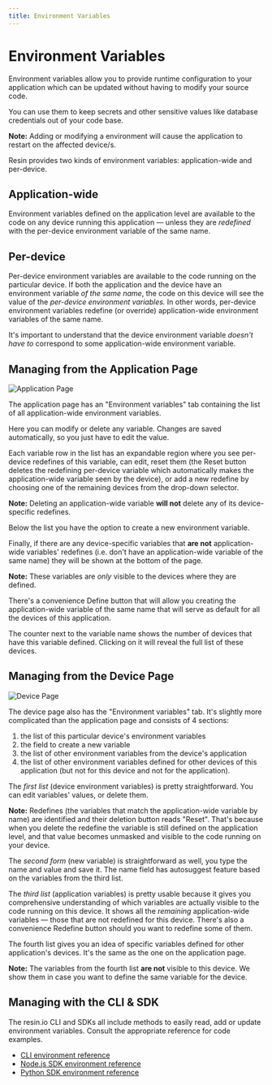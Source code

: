 ```yaml
---
title: Environment Variables
---
```


# Environment Variables

Environment variables allow you to provide runtime configuration to your application which can be updated without having to modify your source code.

You can use them to keep secrets and other sensitive values like database credentials out of your code base.

__Note:__ Adding or modifying a environment will cause the application to restart on the affected device/s.

Resin provides two kinds of environment variables: application-wide and per-device.

## Application-wide

Environment variables defined on the application level are available to the code on any device running this application — unless they are _redefined_ with the per-device environment variable of the same name.

## Per-device

Per-device environment variables are available to the code running on the particular device. If both the application and the device have an environment variable _of the same name_, the code on this device will see the value of the _per-device environment variables._ In other words, per-device environment variables redefine (or override) application-wide environment variables of the same name.

It's important to understand that the device environment variable _doesn't have to_ correspond to some application-wide environment variable.

## Managing from the Application Page

![Application Page](/img/env-vars/app.png)

The application page has an "Environment variables" tab containing the list of all application-wide environment variables.

Here you can modify or delete any variable. Changes are saved automatically, so you just have to edit the value.

Each variable row in the list has an expandable region where you see per-device redefines of this variable, can edit, reset them (the Reset button deletes the redefining per-device variable which automatically makes the application-wide variable seen by the device), or add a new redefine by choosing one of the remaining devices from the drop-down selector.

__Note:__ Deleting an application-wide variable **will not** delete any of its device-specific redefines.

Below the list you have the option to create a new environment variable.

Finally, if there are any device-specific variables that **are not** application-wide variables' redefines (i.e. don't have an application-wide variable of the same name) they will be shown at the bottom of the page.

__Note:__ These variables are _only_ visible to the devices where they are defined.

There's a convenience Define button that will allow you creating the application-wide variable of the same name that will serve as default for all the devices of this application.

The counter next to the variable name shows the number of devices that have this variable defined. Clicking on it will reveal the full list of these devices.

## Managing from the Device Page

![Device Page](/img/env-vars/device.png)

The device page also has the "Environment variables" tab. It's slightly more complicated than the application page and consists of 4 sections:
1. the list of this particular device's environment variables
2. the field to create a new variable
3. the list of other environment variables from the device's application
4. the list of other environment variables defined for other devices of this application (but not for this device and not for the application).

The _first list_ (device environment variables) is pretty straightforward. You can edit variables' values, or delete them.

__Note:__ Redefines (the variables that match the application-wide variable by name) are identified and their deletion button reads "Reset". That's because when you delete the redefine the variable is still defined on the application level, and that value becomes unmasked and visible to the code running on your device.

The _second form_ (new variable) is straightforward as well, you type the name and value and save it. The name field has autosuggest feature based on the variables from the third list.

The _third list_ (application variables) is pretty usable because it gives you comprehensive understanding of which variables are actually visible to the code running on this device. It shows all the _remaining_ application-wide variables — those that are not redefined for this device. There's also a convenience Redefine button should you want to redefine some of them.

The fourth list gives you an idea of specific variables defined for other application's devices. It's the same as the one on the application page.

__Note:__ The variables from the fourth list **are not** visible to this device. We show them in case you want to define the same variable for the device.

## Managing with the CLI & SDK

The resin.io CLI and SDKs all include methods to easily read, add or update environment variables. Consult the appropriate reference for code examples.

* [CLI environment reference](/tools/cli/#envs)
* [Node.js SDK environment reference](/tools/sdk/#resin.models.environment-variables)
* [Python SDK environment reference](/tools/python-sdk/#environmentvariable)
